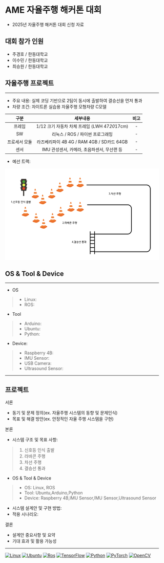 # AME 자율주행 해커톤 대회
* 2025년 자율주행 해커톤 대회 신청 자료

## 대회 참가 인원
* 주경호 / 한동대학교
* 이수민 / 한동대학교
* 최승원 / 한동대학교

## 자율주행 프로젝트
---
* 주요 내용: 실제 코딩 기반으로 2팀이 동시에 출발하여 결승선을 먼저 통과
* 차량 조건: 자이트론 실습용 자율주행 모형차량 C모델

| 구분 | 세부내용 | 비고 |
| :------------: | :------------------------------: | :------------: |
| 프레임 | 1/12 크기 자동차 차체 프레임 (LWH 47*20*17cm) | - |
| SW | 리눅스 / ROS / 파이썬 프로그래밍 | - |
| 프로세서 모듈 | 라즈베리파이 4B 4G / RAM 4GB / SD카드 64GB | - |
| 센서 | IMU 관성센서, 카메라, 초음파센서, 무선랜 등 | - |

* 예선 트랙:
<img src="image/image.png" width="600" height ="300">


## OS & Tool & Device
---
* OS
>* Linux: 
>* ROS: 
* Tool
>* Arduino: 
>* Ubuntu:
>* Python: 
* Device:
>* Raspberry 4B: 
>* IMU Sensor: 
>* USB Camera: 
>* Ultrasound Sensor: 
---
## 프로젝트 

서론
* 동기 및 문제 정의(ex. 자율주행 시스템의 동향 및 문제인식)
* 목표 및 해결 방안(ex. 안정적인 자율 주행 시스템을 구현)

본론
* 시스템 구조 및 목표 사항: 
>1. 신호등 인식 출발
>2. 라바콘 주행
>3. 차선 주행
>4. 결승선 통과
* OS & Tool & Device
>* OS: Linux, ROS
>* Tool: Ubuntu,Arduino,Python
>* Device: Raspberry 4B,IMU Sensor,IMU Sensor,Ultrasound Sensor
* 시스템 설계안 및 구현 방법: 
* 적용 시나리오: 

결론
* 설계안 중요사항 및 요약
* 기대 효과 및 활용 가능성


---
[![Linux](https://img.shields.io/badge/-Linux-FCC624?logo=Linux&style=flat-square&logoColor=black)](https://www.kernel.org)
[![Ubuntu](https://img.shields.io/badge/-Ubuntu-E95420?logo=Ubuntu&style=flat-square&logoColor=white)](https://ubuntu.com)
[![Ros](https://img.shields.io/badge/-ROS-22314E?logo=Ros&style=flat-square&logoColor=white)](https://www.ros.org)
[![TensorFlow](https://img.shields.io/badge/-TensorFlow-FF6F00?style=flat-square&logo=TensorFlow&logoColor=white)](https://www.tensorflow.org/?hl=ko)
[![Python](https://img.shields.io/badge/Python-3776AB?style=flat-square&logo=Python&logoColor=white)](https://www.python.org)
[![PyTorch](https://img.shields.io/badge/-PyTorch-EE4C2C?logo=PyTorch&style=flat-square&logoColor=white)](https://pytorch.org)
[![OpenCV](https://img.shields.io/badge/OpenCV-27338e?style=flat-square&logo=OpenCV&logoColor=white)](https://opencv.org)